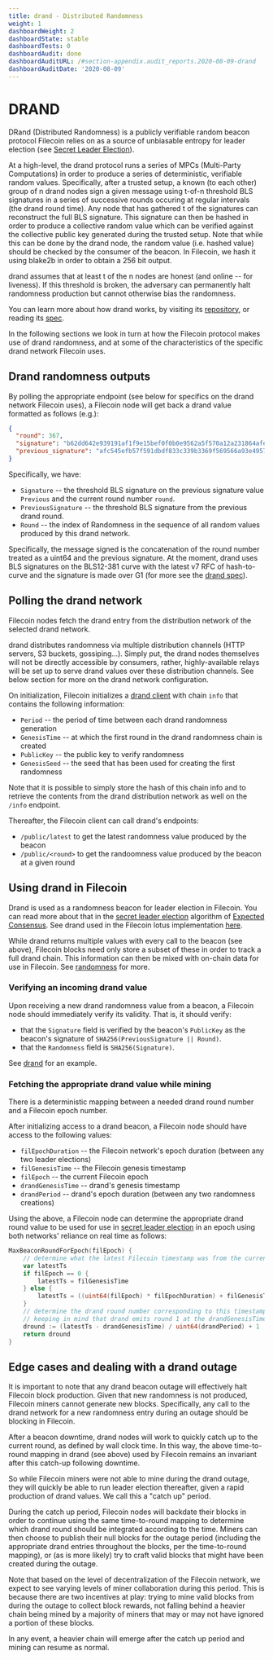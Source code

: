 ```yaml
---
title: drand - Distributed Randomness
weight: 1
dashboardWeight: 2
dashboardState: stable
dashboardTests: 0
dashboardAudit: done
dashboardAuditURL: /#section-appendix.audit_reports.2020-08-09-drand
dashboardAuditDate: '2020-08-09'
---
```


# DRAND

DRand (Distributed Randomness) is a publicly verifiable random beacon protocol Filecoin relies on as a source of unbiasable entropy for leader election (see [Secret Leader Election](expected_consensus#secret-leader-election)).

At a high-level, the drand protocol runs a series of MPCs (Multi-Party Computations) in order to produce a series of deterministic, verifiable random values. Specifically, after a trusted setup, a known (to each other) group of n drand nodes sign a given message using t-of-n threshold BLS signatures in a series of successive rounds occuring at regular intervals (the drand round time).
Any node that has gathered t of the signatures can reconstruct the full BLS signature. This signature can then be hashed in order to produce a collective random value which can be verified against the collective public key generated during the trusted setup. Note that while this can be done by the drand node, the random value (i.e. hashed value) should be checked by the consumer of the beacon. In Filecoin, we hash it using blake2b in order to obtain a 256 bit output.

drand assumes that at least t of the n nodes are honest (and online -- for liveness). If this threshold is broken, the adversary can permanently halt randomness production but cannot otherwise bias the randomness.

You can learn more about how drand works, by visiting its [repository](https://github.com/drand/drand), or reading its [spec](https://github.com/drand/drand/blob/master/docs/SPECS.md).

In the following sections we look in turn at how the Filecoin protocol makes use of drand randomness, and at some of the characteristics of the specific drand network Filecoin uses.

## Drand randomness outputs

By polling the appropriate endpoint (see below for specifics on the drand network Filecoin uses), a Filecoin node will get back a drand value formatted as follows (e.g.):

```json
{
  "round": 367,
  "signature": "b62dd642e939191af1f9e15bef0f0b0e9562a5f570a12a231864afe468377e2a6424a92ccfc34ef1471cbd58c37c6b020cf75ce9446d2aa1252a090250b2b1441f8a2a0d22208dcc09332eaa0143c4a508be13de63978dbed273e3b9813130d5",
  "previous_signature": "afc545efb57f591dbdf833c339b3369f569566a93e49578db46b6586299422483b7a2d595814046e2847494b401650a0050981e716e531b6f4b620909c2bf1476fd82cf788a110becbc77e55746a7cccd47fb171e8ae2eea2a22fcc6a512486d"
}
```

Specifically, we have:

- `Signature`           -- the threshold BLS signature on the previous signature value `Previous` and the current round number `round`.
- `PreviousSignature`   -- the threshold BLS signature from the previous drand round.
- `Round`               -- the index of Randomness in the sequence of all random values produced by this drand network.

Specifically, the message signed is the concatenation of the round number treated as a uint64 and the previous signature. At the moment, drand uses BLS signatures on the BLS12-381 curve with the latest v7 RFC of hash-to-curve and the signature is made over G1 (for more see the [drand spec](https://github.com/drand/drand/blob/master/docs/SPECS.md#cryptographic-specification)).

## Polling the drand network

Filecoin nodes fetch the drand entry from the distribution network of the
selected drand network.

drand distributes randomness via multiple distribution channels (HTTP servers,
S3 buckets, gossiping...).  Simply put, the drand nodes themselves will not be
directly accessible by consumers, rather, highly-available relays will be set up
to serve drand values over these distribution channels. See below section for
more on the drand network configuration.

On initialization, Filecoin initializes a [drand
client](https://github.com/drand/drand/tree/master/client) with chain `info`
that contains the following information:
- `Period`                           -- the period of time between each drand randomness generation
- `GenesisTime`                      -- at which the first round in the drand randomness chain is created
- `PublicKey`                        -- the public key to verify randomness
- `GenesisSeed`                      -- the seed that has been used for creating the first randomness

Note that it is possible to simply store the hash of this chain info and to
retrieve the contents from the drand distribution network as well on the `/info`
endpoint.

Thereafter, the Filecoin client can call drand's endpoints:

- `/public/latest` to get the latest randomness value produced by the beacon
- `/public/<round>` to get the randoomness value produced by the beacon at a given round

## Using drand in Filecoin

Drand is used as a randomness beacon for leader election in Filecoin. You can
read more about that in the [secret leader election](expected_consensus#secret-leader-election) algorithm of [Expected Consensus](algorithms#expected_consensus). See drand used in the
Filecoin lotus implementation
[here](https://github.com/filecoin-project/lotus/blob/master/chain/beacon/drand/drand.go).

While drand returns multiple values with every call to the beacon (see above),
Filecoin blocks need only store a subset of these in order to track a full drand
chain. This information can then be mixed with on-chain data for use in
Filecoin. See [randomness](randomness) for more.

### Verifying an incoming drand value

Upon receiving a new drand randomness value from a beacon, a Filecoin node should immediately verify its validity. That is, it should verify:

- that the `Signature` field is verified by the beacon's `PublicKey` as the beacon's signature of `SHA256(PreviousSignature || Round)`.
- that the `Randomness` field is `SHA256(Signature)`.

See [drand](https://github.com/drand/drand/blob/master/beacon/beacon.go#L63) for an example.

### Fetching the appropriate drand value while mining

There is a deterministic mapping between a needed drand round number and a Filecoin epoch number.

After initializing access to a drand beacon, a Filecoin node should have access to the following values:

- `filEpochDuration`    -- the Filecoin network's epoch duration (between any two leader elections)
- `filGenesisTime`      -- the Filecoin genesis timestamp
- `filEpoch`            -- the current Filecoin epoch
- `drandGenesisTime`    -- drand's genesis timestamp
- `drandPeriod`         -- drand's epoch duration (between any two randomness creations)

Using the above, a Filecoin node can determine the appropriate drand round value to be used for use in [secret leader election](expected_consensus#secret-leader-election) in an epoch using both networks' reliance on real time as follows:

```go
MaxBeaconRoundForEpoch(filEpoch) {
    // determine what the latest Filecoin timestamp was from the current epoch number
    var latestTs
    if filEpoch == 0 {
        latestTs = filGenesisTime
    } else {
        latestTs = ((uint64(filEpoch) * filEpochDuration) + filGenesisTime) - filEpochDuration
    }
    // determine the drand round number corresponding to this timestamp
    // keeping in mind that drand emits round 1 at the drandGenesisTime
    dround := (latestTs - drandGenesisTime) / uint64(drandPeriod) + 1
    return dround
}
```

## Edge cases and dealing with a drand outage

It is important to note that any drand beacon outage will effectively halt
Filecoin block production. Given that new randomness is not produced, Filecoin
miners cannot generate new blocks. Specifically, any call to the drand network
for a new randomness entry during an outage should be blocking in Filecoin.

After a beacon downtime, drand nodes will work to quickly catch up to the
current round, as defined by wall clock time. In this way, the above
time-to-round mapping in drand (see above) used by Filecoin remains an invariant
after this catch-up following downtime.

So while Filecoin miners were not able to mine during the drand outage, they
will quickly be able to run leader election thereafter, given a rapid production
of drand values. We call this a "catch up" period.

During the catch up period, Filecoin nodes will backdate their blocks in order
to continue using the same time-to-round mapping to determine which drand round
should be integrated according to the time. Miners can then choose to publish
their null blocks for the outage period (including the appropriate drand entries
throughout the blocks, per the time-to-round mapping), or (as is more likely)
try to craft valid blocks that might have been created during the outage.

Note that based on the level of decentralization of the Filecoin network, we
expect to see varying levels of miner collaboration during this period. This is
because there are two incentives at play: trying to mine valid blocks from
during the outage to collect block rewards, not falling behind a heavier chain
being mined by a majority of miners that may or may not have ignored a portion
of these blocks.

In any event, a heavier chain will emerge after the catch up period and mining
can resume as normal.
